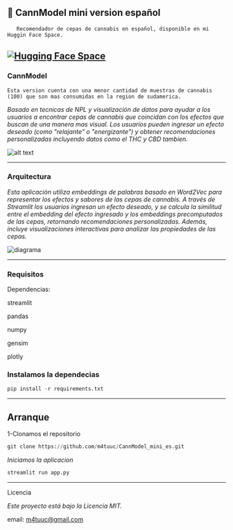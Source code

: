 ## 🌿 CannModel mini version español
       Recomendador de cepas de cannabis en español, disponible en mi Huggin Face Space.


[![Hugging Face Space](https://img.shields.io/badge/Hugging%20Face-Space-blue?logo=huggingface)](https://huggingface.co/spaces/M4tuuc/cannmodel_es)    
---

### CannModel
    Esta version cuenta con una menor cantidad de muestras de cannabis (100) que son mas consumidas en la region de sudamerica.
*Basado en tecnicas de NPL y visualización de datos para ayudar a los usuarios a encontrar cepas de cannabis que coincidan con los efectos que buscan de una manera mas visual.
Los usuarios pueden ingresar un efecto deseado (como "relajante" o "energizante") y obtener recomendaciones personalizadas incluyendo datos como el THC y CBD tambien.*

![alt text](https://i.imgur.com/nX1TtFl.png)

---

### Arquitectura 
*Esta aplicación utiliza embeddings de palabras basado en Word2Vec para representar los efectos y sabores de las cepas de cannabis. A través de Streamlit los usuarios ingresan un efecto deseado, y se calcula la similitud entre el embedding del efecto ingresado y los embeddings precomputados de las cepas, retornando recomendaciones personalizadas. Además, incluye visualizaciones interactivas para analizar las propiedades de las cepas.*

![diagrama](https://i.imgur.com/43EDMvO.png)

---

### Requisitos
Dependencias:

streamlit

pandas

numpy

gensim

plotly

### Instalamos la dependecias
```python
pip install -r requirements.txt
```

---

 ## Arranque
 1-Clonamos el repositorio
 ```python
git clone https://github.com/m4tuuc/CannModel_mini_es.git
```
*Iniciamos la aplicacion*
```python
streamlit run app.py
```
---

Licencia

*Este proyecto está bajo la Licencia MIT.*

email: m4tuuc@gmail.com

